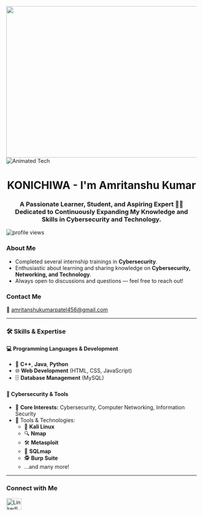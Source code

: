 <img src="https://i.pinimg.com/originals/9c/2a/4b/9c2a4b6f193687a23341cbc59c72017e.jpg" height="400" width="1024" >
<img src="https://user-images.githubusercontent.com/64751167/91557308-e1509980-e951-11ea-9b57-695796bd82cf.gif" alt="Animated Tech" />

<h1 align="center">KONICHIWA  - I'm Amritanshu Kumar</h1>

<h3 align="center">
A Passionate Learner, Student, and Aspiring Expert 🧑‍🎓<br>
Dedicated to Continuously Expanding My Knowledge and Skills in Cybersecurity and Technology.
</h3>

<p align="left"> 
  <img src="https://komarev.com/ghpvc/?username=spynet&label=Profile%20views&color=0e75b6&style=flat" alt="profile views" /> 
</p>

### About Me
- Completed several internship trainings in **Cybersecurity**.
- Enthusiastic about learning and sharing knowledge on **Cybersecurity, Networking, and Technology**.
- Always open to discussions and questions — feel free to reach out!

### Contact Me  
📧 amritanshukumarpatel456@gmail.com

---

### 🛠 Skills & Expertise

#### 💻 Programming Languages & Development
- 🚀 **C++**, **Java**, **Python**  
- 🌐 **Web Development** (HTML, CSS, JavaScript)  
- 🗄️ **Database Management** (MySQL)

#### 🔐 Cybersecurity & Tools
- 🎯 **Core Interests:** Cybersecurity, Computer Networking, Information Security  
- 🧰 Tools & Technologies:  
  - 🐉 **Kali Linux**  
  - 🔍 **Nmap**  
  - 🛠️ **Metasploit**  
  - 🐍 **SQLmap**  
  - 🕵️ **Burp Suite**  
  - ...and many more!

---

### Connect with Me

<p align="left">
  <a href="https://www.linkedin.com/in/amritanshu-kumar-910274282" target="_blank">
    <img src="https://raw.githubusercontent.com/rahuldkjain/github-profile-readme-generator/master/src/images/icons/Social/linked-in-alt.svg" alt="LinkedIn" height="30" width="40" />
  </a>
</p>
